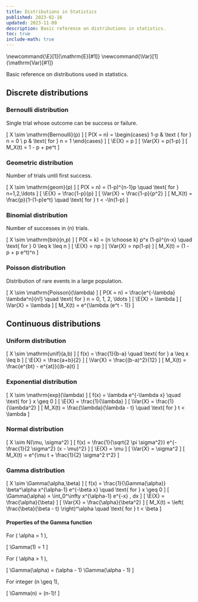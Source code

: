 ```yaml
---
title: Distributions in Statistics
published: 2023-02-16
updated: 2023-11-09
description: Basic reference on distributions in statistics.
toc: true
include-math: true
---
```


\newcommand{\E}[1]{\mathrm{E}[#1]}
\newcommand{\Var}[1]{\mathrm{Var}[#1]}

Basic reference on distributions used in statistics.

## Discrete distributions

### Bernoulli distribution

Single trial whose outcome can be success or failure.

\[ X \sim \mathrm{Bernoulli}(p) \]
\[ P(X = n) = \begin{cases}
                1-p & \text { for } n = 0 \\
                p & \text{ for } n = 1
              \end{cases}
\]
\[ \E{X} = p \]
\[ \Var{X} = p(1-p) \]
\[ M_X(t) = 1 - p + pe^t \]

### Geometric distribution

Number of trials until first success.

\[ X \sim \mathrm{geom}(p) \]
\[ P(X = n) = (1-p)^{n-1}p \quad \text{ for } n=1,2,\ldots \]
\[ \E{X} = \frac{1-p}{p} \]
\[ \Var{X} = \frac{1-p}{p^2} \]
\[ M_X(t) = \frac{p}{1-(1-p)e^t} \quad \text{ for } t < -\ln(1-p) \]

### Binomial distribution

Number of successes in \(n\) trials.

\[ X \sim \mathrm{bin}(n,p) \]
\[ P(X = k) = {n \choose k} p^x (1-p)^{n-x} \quad \text{ for } 0 \leq k \leq n \]
\[ \E{X} = np \]
\[ \Var{X} = np(1-p) \]
\[ M_X(t) = (1 - p + p e^t)^n \]

### Poisson distribution

Distribution of rare events in a large population.

\[ X \sim \mathrm{Poisson}(\lambda) \]
\[ P(X = n) = \frac{e^{-\lambda} \lambda^n}{n!} \quad \text{ for  } n = 0, 1, 2, \ldots \]
\[ \E{X} = \lambda \]
\[ \Var{X} = \lambda \]
\[ M_X(t) = e^{\lambda (e^t - 1)} \]

## Continuous distributions

### Uniform distribution

\[ X \sim \mathrm{unif}(a,b) \]
\[ f(x) = \frac{1}{b-a} \quad \text{ for } a \leq x \leq b \]
\[ \E{X} = \frac{a+b}{2} \]
\[ \Var{X} = \frac{(b-a)^2}{12} \]
\[ M_X(t) = \frac{e^{bt} - e^{at}}{(b-a)t} \]

### Exponential distribution

\[ X \sim \mathrm{exp}(\lambda) \]
\[ f(x) = \lambda e^{-\lambda x} \quad \text{ for } x \geq 0 \]
\[ \E{X} = \frac{1}{\lambda} \]
\[ \Var{X} = \frac{1}{\lambda^2} \]
\[ M_X(t) = \frac{\lambda}{\lambda - t} \quad \text{ for } t < \lambda \]

### Normal distribution

\[ X \sim N(\mu, \sigma^2) \]
\[ f(x) = \frac{1}{\sqrt{2 \pi \sigma^2}} e^{-\frac{1}{2 \sigma^2} (x - \mu)^2} \]
\[ \E{X} = \mu \]
\[ \Var{X} = \sigma^2 \]
\[ M_X(t) = e^{\mu t + \frac{1}{2} \sigma^2 t^2} \]

### Gamma distribution

\[ X \sim \Gamma(\alpha,\beta) \]
\[ f(x) = \frac{1}{\Gamma(\alpha)} \beta^\alpha x^{\alpha-1} e^{-\beta x} \quad \text{ for } x \geq 0 \]
\[ \Gamma(\alpha) = \int_0^\infty x^{\alpha-1} e^{-x} \, dx \]
\[ \E{X} = \frac{\alpha}{\beta} \]
\[ \Var{X} = \frac{\alpha}{\beta^2} \]
\[ M_X(t) = \left( \frac{\beta}{\beta - t} \right)^\alpha \quad \text{ for } t < \beta \]

#### Properties of the Gamma function

For \( \alpha = 1 \),

\[ \Gamma(1) = 1 \]

For \( \alpha > 1 \),

\[ \Gamma(\alpha) = (\alpha - 1) \Gamma(\alpha - 1) \]

For integer \(n \geq 1\),

\[ \Gamma(n) = (n-1)! \]
